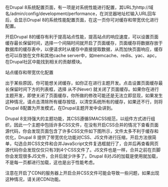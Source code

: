 在Drupal 8系统配置页面，有一项是对系统性能进行配置，其URL为http://域名/admin/config/development/performance，在浏览器地址栏输入URL回车后，会显示Drupal 8的系统性能配置页面，在这一页你可对缓存和带宽优化进行配置。

开启Drupal 8的缓存有利于提高站点性能，提高站点的响应速度，可以设置页面缓存最长保留时间，选择一个间隔时间就开启了页面缓存，页面缓存将数据存放于数据库的缓存表中，以便请求时从缓存中直接提取数据，从而加快页面响应，缓存也可以存放在文件和其他cache server中，如memcache、redis、yac、apc，在Drupal社区中能找到相关的贡献模块。

站点缓存和带宽优化配置

出于某些原因，你可能想关闭缓存，如你正在进行主题开发。点击设置页面缓存最长保留时间下方的列表框，选择 从不(Never) 就关闭了页面缓存。如果你在进行主题开发，即使关闭了页面缓存，你所做的修改可能还是无法立即显现，如果发生这种情况，请点击清除所有缓存按钮，以清空系统所有的缓存，如果还不行，则将Drupal 8配置为开发模式，在Drupal主题开发中会讲到。

Drupal 8支持强大的主题功能，其CSS遵循SMACSS规范，以组件方式进行组织，因此一个主题中包括许多CSS文件，在没有开启CSS合并的情况下查看页面源代码，你会发现页面包含了许多CSS文件如下图所示，文件太多不利于缓存和优化，Drupal 8 提供了带宽优化功能对CSS、JS文件进行压缩，开启方法很简单，勾选合并CSS文件和合并JavaScript文件复选框就行了，合并后再查看网页源代码你会发现仅仅只有3到4个CSS文件了。JS文件也是一样，合并之前在页脚你会发现很多JS文件，合并后就少许多了。Drupal 8对JS的加载是使用就加载，不是每一页都进行加载，这也是出于性能考虑。

注意在开启了CDN的服务器上开启合并CSS文件可能会导致一些问题，如果出现这种情况，请关闭CDN功能。
